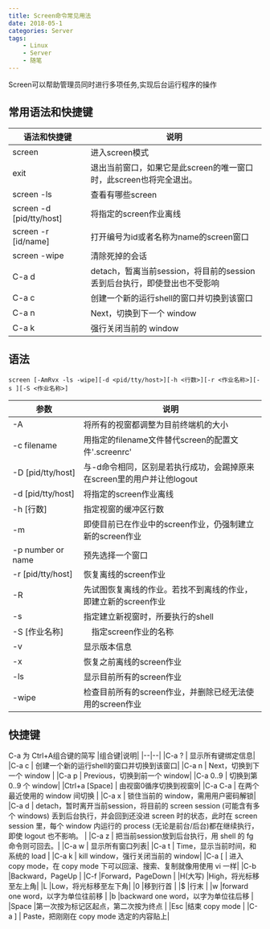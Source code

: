 ```yaml
---
title: Screen命令常见用法
date: 2018-05-1
categories: Server
tags:
    - Linux
    - Server
    - 随笔
---
```

Screen可以帮助管理员同时进行多项任务,实现后台运行程序的操作
<!--more-->
## 常用语法和快捷键
|语法和快捷键|说明|
|-|-|
|screen |进入screen模式|
|exit |退出当前窗口，如果它是此screen的唯一窗口时，此screen也将完全退出。|
|screen -ls |查看有哪些screen|
|screen -d [pid/tty/host]|将指定的screen作业离线|
|screen -r [id/name] |打开编号为id或者名称为name的screen窗口|
|screen -wipe |清除死掉的会话|
|C-a d | detach，暂离当前session，将目前的session丢到后台执行，即使登出也不受影响|
|C-a c | 创建一个新的运行shell的窗口并切换到该窗口|
|C-a n | Next，切换到下一个 window |
|C-a k | 强行关闭当前的 window|
## 语法
```
screen [-AmRvx -ls -wipe][-d <pid/tty/host>][-h <行数>][-r <作业名称>][-s ][-S <作业名称>]
```

|参数|说明|
|----|----|
|-A|将所有的视窗都调整为目前终端机的大小|
|-c filename       | 用指定的filename文件替代screen的配置文件'.screenrc'|
|-D [pid/tty/host]  |与-d命令相同，区别是若执行成功，会踢掉原来在screen里的用户并让他logout|
|-d [pid/tty/host]|将指定的screen作业离线|
|-h [行数] |指定视窗的缓冲区行数|
|-m|即使目前已在作业中的screen作业，仍强制建立新的screen作业|
|-p number or name  |预先选择一个窗口|
|-r [pid/tty/host] |恢复离线的screen作业|
|-R|先试图恢复离线的作业。若找不到离线的作业，即建立新的screen作业|
|-s|指定建立新视窗时，所要执行的shell|
|-S [作业名称]|　指定screen作业的名称|
|-v|显示版本信息|
|-x|恢复之前离线的screen作业|
|-ls|显示目前所有的screen作业|
|-wipe|检查目前所有的screen作业，并删除已经无法使用的screen作业|

## 快捷键
C-a 为 Ctrl+A组合键的简写
|组合键|说明|
|--|--|
|C-a ? | 显示所有键绑定信息|
|C-a c | 创建一个新的运行shell的窗口并切换到该窗口|
|C-a n | Next，切换到下一个 window |
|C-a p | Previous，切换到前一个 window| 
|C-a 0..9 | 切换到第 0..9 个 window|
|Ctrl+a [Space] | 由视窗0循序切换到视窗9|
|C-a C-a | 在两个最近使用的 window 间切换 |
|C-a x | 锁住当前的 window，需用用户密码解锁|
|C-a d | detach，暂时离开当前session，将目前的 screen session (可能含有多个 windows) 丢到后台执行，并会回到还没进 screen 时的状态，此时在 screen session 里，每个 window 内运行的 process (无论是前台/后台)都在继续执行，即使 logout 也不影响。 |
|C-a z | 把当前session放到后台执行，用 shell 的 fg 命令则可回去。|
|C-a w | 显示所有窗口列表|
|C-a t | Time，显示当前时间，和系统的 load |
|C-a k | kill window，强行关闭当前的 window|
|C-a [ | 进入 copy mode，在 copy mode 下可以回滚、搜索、复制就像用使用 vi 一样|
|C-b |Backward，PageUp |
|C-f |Forward，PageDown |
|H(大写) |High，将光标移至左上角| 
|L |Low，将光标移至左下角| 
|0 |移到行首 |
|$ |行末 |
|w |forward one word，以字为单位往前移 |
|b |backward one word，以字为单位往后移 |
|Space |第一次按为标记区起点，第二次按为终点 |
|Esc |结束 copy mode |
|C-a ] | Paste，把刚刚在 copy mode 选定的内容贴上|